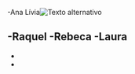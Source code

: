 -Ana Lívia<img src="ana.png" alt="Texto alternativo" title="Ana" />

-Raquel
-Rebeca
-Laura
-
-
-
<!---
anrare/anrare is a ✨ special ✨ repository because its `README.md` (this file) appears on your GitHub profile.
You can click the Preview link to take a look at your changes.
--->
